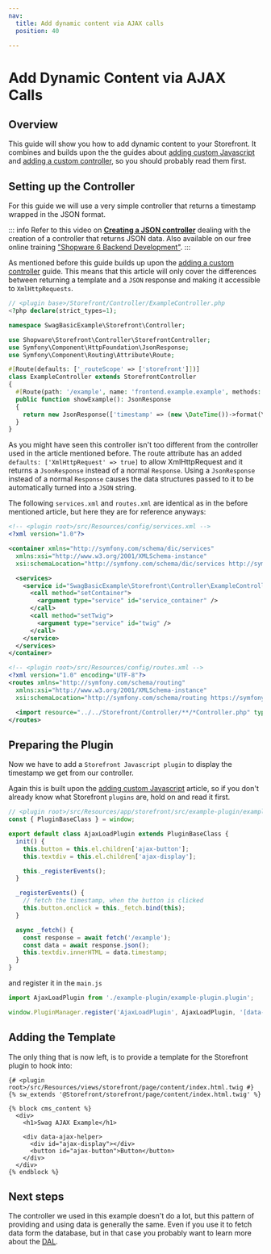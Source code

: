 ```yaml
---
nav:
  title: Add dynamic content via AJAX calls
  position: 40

---
```


# Add Dynamic Content via AJAX Calls

## Overview

This guide will show you how to add dynamic content to your Storefront. It combines and builds upon the the guides about [adding custom Javascript](add-custom-javascript) and [adding a custom controller](add-custom-controller), so you should probably read them first.

## Setting up the Controller

For this guide we will use a very simple controller that returns a timestamp wrapped in the JSON format.

::: info
Refer to this video on **[Creating a JSON controller](https://www.youtube.com/watch?v=VzREUDdpZ3E)** dealing with the creation of a controller that returns JSON data. Also available on our free online training ["Shopware 6 Backend Development"](https://academy.shopware.com/courses/shopware-6-backend-development-with-jisse-reitsma).
:::

As mentioned before this guide builds up upon the [adding a custom controller](add-custom-controller) guide. This means that this article will only cover the differences between returning a template and a `JSON` response and making it accessible to `XmlHttpRequests`.

```php
// <plugin base>/Storefront/Controller/ExampleController.php
<?php declare(strict_types=1);

namespace SwagBasicExample\Storefront\Controller;

use Shopware\Storefront\Controller\StorefrontController;
use Symfony\Component\HttpFoundation\JsonResponse;
use Symfony\Component\Routing\Attribute\Route;

#[Route(defaults: ['_routeScope' => ['storefront']])]
class ExampleController extends StorefrontController
{
  #[Route(path: '/example', name: 'frontend.example.example', methods: ['GET'], defaults: ['XmlHttpRequest' => 'true'])]
  public function showExample(): JsonResponse
  {
    return new JsonResponse(['timestamp' => (new \DateTime())->format(\DateTimeInterface::W3C)]);
  }
}
```

As you might have seen this controller isn't too different from the controller used in the article mentioned before. The route attribute has an added `defaults: ['XmlHttpRequest' => true]` to allow XmlHttpRequest and it returns a `JsonResponse` instead of a normal `Response`. Using a `JsonResponse` instead of a normal `Response` causes the data structures passed to it to be automatically turned into a `JSON` string.

The following `services.xml` and `routes.xml` are identical as in the before mentioned article, but here they are for reference anyways:

```xml
<!-- <plugin root>/src/Resources/config/services.xml -->
<?xml version="1.0"?>

<container xmlns="http://symfony.com/schema/dic/services"
  xmlns:xsi="http://www.w3.org/2001/XMLSchema-instance"
  xsi:schemaLocation="http://symfony.com/schema/dic/services http://symfony.com/schema/dic/services/services-1.0.xsd">

  <services>
    <service id="SwagBasicExample\Storefront\Controller\ExampleController" public="true">
      <call method="setContainer">
        <argument type="service" id="service_container" />
      </call>
      <call method="setTwig">
        <argument type="service" id="twig" />
      </call>
    </service>
  </services>
</container>
```

```xml
<!-- <plugin root>/src/Resources/config/routes.xml -->
<?xml version="1.0" encoding="UTF-8"?>
<routes xmlns="http://symfony.com/schema/routing"
  xmlns:xsi="http://www.w3.org/2001/XMLSchema-instance"
  xsi:schemaLocation="http://symfony.com/schema/routing https://symfony.com/schema/routing/routing-1.0.xsd">

  <import resource="../../Storefront/Controller/**/*Controller.php" type="attribute" />
</routes>
```

## Preparing the Plugin

Now we have to add a `Storefront Javascript plugin` to display the timestamp we get from our controller.

Again this is built upon the [adding custom Javascript](add-custom-javascript) article, so if you don't already know what Storefront `plugins` are, hold on and read it first.

```javascript
// <plugin root>/src/Resources/app/storefront/src/example-plugin/example-plugin.plugin.js
const { PluginBaseClass } = window;

export default class AjaxLoadPlugin extends PluginBaseClass {
  init() {
    this.button = this.el.children['ajax-button'];
    this.textdiv = this.el.children['ajax-display'];

    this._registerEvents();
  }

  _registerEvents() {
    // fetch the timestamp, when the button is clicked
    this.button.onclick = this._fetch.bind(this);
  }

  async _fetch() {
    const response = await fetch('/example');
    const data = await response.json();
    this.textdiv.innerHTML = data.timestamp;
  }
}
```

and register it in the `main.js`

```javascript
import AjaxLoadPlugin from './example-plugin/example-plugin.plugin';

window.PluginManager.register('AjaxLoadPlugin', AjaxLoadPlugin, '[data-ajax-helper]');
```

## Adding the Template

The only thing that is now left, is to provide a template for the Storefront plugin to hook into:

```twig
{# <plugin root>/src/Resources/views/storefront/page/content/index.html.twig #}
{% sw_extends '@Storefront/storefront/page/content/index.html.twig' %}

{% block cms_content %}
  <div>
    <h1>Swag AJAX Example</h1>

    <div data-ajax-helper>
      <div id="ajax-display"></div>
      <button id="ajax-button">Button</button>
    </div>
  </div>
{% endblock %}
```

## Next steps

The controller we used in this example doesn't do a lot, but this pattern of providing and using data is generally the same. Even if you use it to fetch data form the database, but in that case you probably want to learn more about the [DAL](../../../../concepts/framework/data-abstraction-layer).
